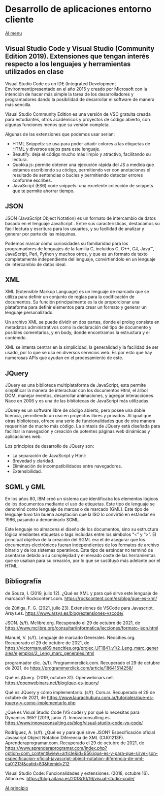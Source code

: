 # Desarrollo de aplicaciones entorno cliente

[Al menu](https://github.com/antmug/DWEC)

## Visual Studio Code y Visual Studio (Community Edition 2019). Extensiones que tengan interés respecto a los lenguajes y herramientas utilizados en clase

Visual Studio Code es un IDE (Integrated Development Environment)presentado en el año 2015 y creado por Microsoft con la intención de hacer más simple la tarea de los desarrolladores y programadores dando la posibilidad de desarrollar el software de manera más sencilla. 

Visual Studio Community Edition es una versión de VSC gratuita creada para estudiantes, otros académicos y proyectos de código abierto, con algunas funciones menos que su versión completa.

Algunas de las extensiones que podemos usar serian: 

* HTML Snippets: se usa para poder añadir colores a las etiquetas de HTML y diversos atajos para este lenguaje.
* Beautify: deja el código mucho más limpio y atractivo, facilitando su lectura.
* Quokka.js: permite obtener una ejecución rápida del JS a medida que estamos escribiendo su código, permitiendo ver con anotaciones el resultado de sentencias o bucles y permitiendo detectar errores conforme escribes.
* JavaScript (ES6) code snippets: una excelente colección de snippets que te permite ahorrar tiempo.

## JSON

JSON (JavaScript Object Notation) es un formato de intercambio de datos basado en el lenguaje JavaScript . Entre sus características, destacamos su fácil lectura y escritura para los usuarios, y su facilidad de analizar y generar por parte de las máquinas.

Podemos marcar como curiosidades su familiaridad para los programadores de lenguajes de la familia C, incluidos C, C++, C#, Java™, JavaScript, Perl, Python y muchos otros, y que es un formato de texto completamente independiente del lenguaje, convirtiéndolo en un lenguaje de intercambio de datos ideal.

## XML

XML (Extensible Markup Language) es un lenguaje de marcado que se utiliza para definir un conjunto de reglas para la codificación de documentos. Su función principalmente es la de proporcionar una plataforma para definir elementos para crear un formato y generar un lenguaje personalizado. 

Un archivo XML se puede dividir en dos partes, donde el prolog consiste en metadatos administrativos como la declaración del tipo de documento y posibles comentarios, y en body, donde encontramos la estructura y el contenido.

XML se intenta centrar en la simplicidad, la generalidad y la facilidad de ser usado, por lo que se usa en diversos servicios web. Es por esto que hay numerosas APIs que ayudan en el procesamiento de este.

## JQuery

JQuery es una biblioteca multiplataforma de JavaScript, esta permite simplificar la manera de interactuar con los documentos Html, el árbol DOM, manejar eventos, desarrollar animaciones, y agregar interacciones. Nace en 2006 y es una de las bibliotecas de JavaScript más utilizadas. 

JQuery es un software libre de código abierto, pero posee una doble licencia, permitiendo un uso en proyectos libres y privados. Al igual que otras bibliotecas, ofrece una serie de funcionalidades que de otra manera requerirían de mucho más código. La sintaxis de JQuery está diseñada para facilitar la navegación y creación de potentes páginas web dinámicas y aplicaciones web.

Los principios de desarrollo de JQuery son:
* La separación de JavaScript y Html: 
* Brevedad y claridad.
* Eliminación de incompatibilidades entre navegadores.
* Extensibilidad.

## SGML y GML

En los años 80, IBM creó un sistema que identificaba los elementos lógicos de los documentos mediante el uso de etiquetas. Este tipo de lenguaje se denominó como lenguaje de marcas o de marcado (GML). Este tipo de lenguaje tuvo tan buena aceptación que la ISO lo convirtió en estándar en 1986, pasando a denominarlo SGML. 

Este lenguaje no almacena el diseño de los documentos, sino su estructura lógica mediantes etiquetas o tags incluidas entre los símbolos “<” y “>”. El principal objetivo de la creación del SGML era el de asegurar que los documentos electrónicos fueran independientes de los formatos de archivo binario y de los sistemas operativos. Este tipo de estándar no terminó de asentarse debido a su complejidad y el elevado coste de las herramientas que se usaban para su creación, por lo que se sustituyó más adelante por el HTML.

## Bibliografía

de Souza, I. (2019, julio 12). ¿Qué es XML y para qué sirve este lenguaje de marcado? Rockcontent.com. https://rockcontent.com/es/blog/que-es-xml/

de Zúñiga, F. G. (2021, julio 23). Extensiones de VSCode para Javascript. Arsys.es. https://www.arsys.es/blog/extensiones-vscode/

JSON. (s/f). Mclibre.org. Recuperado el 29 de octubre de 2021, de https://www.mclibre.org/consultar/informatica/lecciones/formato-json.html

Manuel, V. (s/f). Lenguaje de marcado Generales. Neocities.org. Recuperado el 29 de octubre de 2021, de https://victormanuel89.neocities.org/projec_UF1841_v1/2_Leng_marc_generales/ejemplos/2_Leng_marc_generales.html

programador clic. (s/f). Programmerclick.com. Recuperado el 29 de octubre de 2021, de https://programmerclick.com/article/18641514258/

Qué es jQuery. (2019, octubre 31). Openwebinars.net. https://openwebinars.net/blog/que-es-jquery/

Qué es JQuery y cómo implementarlo. (s/f). Com.ar. Recuperado el 29 de octubre de 2021, de https://www.laurachuburu.com.ar/tutoriales/que-es-jquery-y-como-implementarlo.php

¿Qué es Visual Studio Code (VS code) y por qué lo necesitas para Dynamics 365? (2019, junio 7). Innovaconsulting.es. https://www.innovaconsulting.es/blog/visual-studio-code-vs-code/

Rodríguez, A. (s/f). ¿Qué es y para qué sirve JSON? Especificación oficial Javascript Object Notation Diferencia de XML (CU01213F). Aprenderaprogramar.com. Recuperado el 29 de octubre de 2021, de https://www.aprenderaprogramar.com/index.php?option=com_content&view=article&id=956:ique-es-y-para-que-sirve-json-especificacion-oficial-javascript-object-notation-diferencia-de-xml-cu01213f&catid=83&Itemid=212

Visual Studio Code: Funcionalidades y extensiones. (2018, octubre 16). Aitana.es. https://blog.aitana.es/2018/10/16/visual-studio-code/

[Al principio](#)
